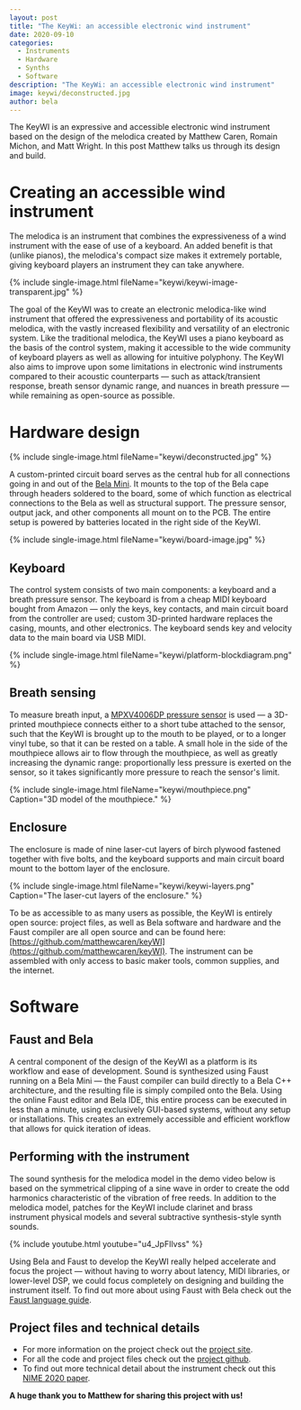 ```yaml
---
layout: post
title: "The KeyWi: an accessible electronic wind instrument"
date: 2020-09-10
categories:
  - Instruments
  - Hardware
  - Synths
  - Software
description: "The KeyWi: an accessible electronic wind instrument"
image: keywi/deconstructed.jpg
author: bela
---
```


The KeyWI is an expressive and accessible electronic wind instrument based on the design of the melodica created by Matthew Caren, Romain Michon, and Matt Wright. In this post Matthew talks us through its design and build.

# Creating an accessible wind instrument

The melodica is an instrument that combines the expressiveness of a wind instrument with the ease of use of a keyboard. An added benefit is that (unlike pianos), the melodica's compact size makes it extremely portable, giving keyboard players an instrument they can take anywhere.


{% include single-image.html fileName="keywi/keywi-image-transparent.jpg" %}


The goal of the KeyWI was to create an electronic melodica-like wind instrument that offered the expressiveness and portability of its acoustic melodica, with the vastly increased flexibility and versatility of an electronic system. Like the traditional melodica, the KeyWI uses a piano keyboard as the basis of the control system, making it accessible to the wide community of keyboard players as well as allowing for intuitive polyphony. The KeyWI also aims to improve upon some limitations in electronic wind instruments compared to their acoustic counterparts — such as attack/transient response, breath sensor dynamic range, and nuances in breath pressure — while remaining as open-source as possible.

# Hardware design

{% include single-image.html fileName="keywi/deconstructed.jpg" %}

A custom-printed circuit board serves as the central hub for all connections going in and out of the [Bela Mini](https://shop.bela.io/products/bela-mini-starter-kit). It mounts to the top of the Bela cape through headers soldered to the board, some of which function as electrical connections to the Bela as well as structural support. The pressure sensor, output jack, and other components all mount on to the PCB. The entire setup is powered by batteries located in the right side of the KeyWI.

{% include single-image.html fileName="keywi/board-image.jpg" %}

## Keyboard

The control system consists of two main components: a keyboard and a breath pressure sensor. The keyboard is from a cheap MIDI keyboard bought from Amazon — only the keys, key contacts, and main circuit board from the controller are used; custom 3D-printed hardware replaces the casing, mounts, and other electronics. The keyboard sends key and velocity data to the main board via USB MIDI.

{% include single-image.html fileName="keywi/platform-blockdiagram.png" %}

## Breath sensing

To measure breath input, a [MPXV4006DP pressure sensor](https://www.nxp.com/part/MPXV4006DP#/) is used — a 3D-printed mouthpiece connects either to a short tube attached to the sensor, such that the KeyWI is brought up to the mouth to be played, or to a longer vinyl tube, so that it can be rested on a table. A small hole in the side of the mouthpiece allows air to flow through the mouthpiece, as well as greatly increasing the dynamic range: proportionally less pressure is exerted on the sensor, so it takes significantly more pressure to reach the sensor's limit.

{% include single-image.html fileName="keywi/mouthpiece.png" Caption="3D model of the mouthpiece." %}

## Enclosure

The enclosure is made of nine laser-cut layers of birch plywood fastened together with five bolts, and the keyboard supports and main circuit board mount to the bottom layer of the enclosure.

{% include single-image.html fileName="keywi/keywi-layers.png" Caption="The laser-cut layers of the enclosure." %}

To be as accessible to as many users as possible, the KeyWI is entirely open source: project files, as well as Bela software and hardware and the Faust compiler are all open source and can be found here: [https://github.com/matthewcaren/keyWI](https://github.com/matthewcaren/keyWI). The instrument can be assembled with only access to basic maker tools, common supplies, and the internet.

# Software

## Faust and Bela

A central component of the design of the KeyWI as a platform is its workflow and ease of development. Sound is synthesized using Faust running on a Bela Mini — the Faust compiler can build directly to a Bela C++ architecture, and the resulting file is simply compiled onto the Bela. Using the online Faust editor and Bela IDE, this entire process can be executed in less than a minute, using exclusively GUI-based systems, without any setup or installations. This creates an extremely accessible and efficient workflow that allows for quick iteration of ideas.

## Performing with the instrument

The sound synthesis for the melodica model in the demo video below is based on the symmetrical clipping of a sine wave in order to create the odd harmonics characteristic of the vibration of free reeds. In addition to the melodica model, patches for the KeyWI include clarinet and brass instrument physical models and several subtractive synthesis-style synth sounds.

{% include youtube.html youtube="u4_JpFIlvss" %}

Using Bela and Faust to develop the KeyWI really helped accelerate and focus the project — without having to worry about latency, MIDI libraries, or lower-level DSP, we could focus completely on designing and building the instrument itself. To find out more about using Faust with Bela check out the [Faust language guide](https://learn.bela.io/using-bela/languages/faust-experimental/).

## Project files and technical details

- For more information on the project check out the [project site](https://ccrma.stanford.edu/~mcaren/keyWI/).
- For all the code and project files check out the [project github](https://github.com/matthewcaren/keyWI).
- To find out more technical detail about the instrument check out this [NIME 2020 paper](https://ccrma.stanford.edu/~mcaren/keyWI/KeyWI-paper.pdf).


**A huge thank you to Matthew for sharing this project with us!**
